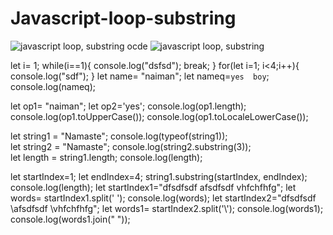 # Javascript-loop-substring

![javascript loop, substring ocde](https://github.com/user-attachments/assets/208d237c-29e4-4106-8a65-7ed0fc13ed13)
![javascript loop, substring](https://github.com/user-attachments/assets/7ee022a6-a76a-430c-af6e-5acd07dfe4cf)


let i= 1;
while(i==1){
   console.log("dsfsd");
   break;
}
for(let i=1; i<4;i++){
    console.log("sdf");
}
let name= "naiman";
let nameq=`yes 
boy`;
console.log(nameq);

let op1= "naiman";
let op2='yes';
console.log(op1.length);
console.log(op1.toUpperCase());
console.log(op1.toLocaleLowerCase());

let string1 =  "Namaste";
console.log(typeof(string1));     
let string2 =  "Namaste";
console.log(string2.substring(3));      
let length = string1.length;
console.log(length);      

let startIndex=1;
let endIndex=4;
string1.substring(startIndex, endIndex);
console.log(length); 
let startIndex1="dfsdfsdf afsdfsdf vhfchfhfg";
let  words= startIndex1.split(' ');
console.log(words);
let startIndex2="dfsdfsdf \\afsdfsdf \\vhfchfhfg";
let  words1= startIndex2.split('\\');
console.log(words1);
console.log(words1.join(" "));
